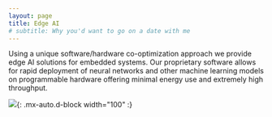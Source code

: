 ```yaml
---
layout: page
title: Edge AI
# subtitle: Why you'd want to go on a date with me
---
```


Using a unique software/hardware co-optimization approach we provide edge AI solutions for embedded systems. Our proprietary software allows for rapid deployment of neural networks and other machine learning models on programmable hardware offering minimal energy use and extremely high throughput.

![](https://marcelvangerven.github.io/assets/img/edge.jpg){: .mx-auto.d-block width="100" :}